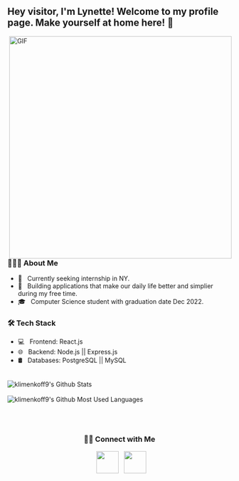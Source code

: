 <h2> Hey visitor, I'm Lynette! Welcome to my profile page. Make yourself at home here! 👋&nbsp</h2>
<img align="right" alt="GIF" src="https://media.giphy.com/media/XymXANrzgI4k6FL6zr/giphy.gif" width="500"/>

<h3> 👨🏻‍💻 About Me </h3>

- 🔭 &nbsp; Currently seeking internship in NY.
- 🤔 &nbsp; Building applications that make our daily life better and simplier during my free time. 
- 🎓 &nbsp; Computer Science student with graduation date Dec 2022.

<h3>🛠 Tech Stack</h3>

- 💻 &nbsp; Frontend: React.js  
- 🌐 &nbsp; Backend: Node.js || Express.js 
- 🛢 &nbsp; Databases: PostgreSQL || MySQL 
<br>

<div>
<img src="https://github-readme-stats.vercel.app/api?username=klimenkoff9&include_all_commits=true&count_private=true&show_icons=true&line_height=20&title_color=7A7ADB&icon_color=2234AE&text_color=D3D3D3&bg_color=0,000000,130F40" alt="klimenkoff9's Github Stats">
<br></br>
<img src="https://github-readme-stats.vercel.app/api/top-langs/?username=klimenkoff9&layout=compact&text_color=daf7dc&bg_color=151515" alt="klimenkoff9's Github Most Used Languages">
</div>

<br></br>

<div align="center">
<h3> 🤝🏻 Connect with Me </h3>

<p>
&nbsp; <a href="https://www.linkedin.com/in/huan-lynette-li-121109214/" target="_blank" rel="noopener noreferrer"><img src="https://cdn1.iconfinder.com/data/icons/logotypes/32/square-linkedin-256.png" width="50" /></a>
&nbsp; <a href="mailto:huanhuan0716@gmail.com" target="_blank" rel="noopener noreferrer"><img src="https://cdn1.iconfinder.com/data/icons/google-new-logos-1/32/gmail_new_logo-256.png"  width="50" /></a>
</p>
</div>
